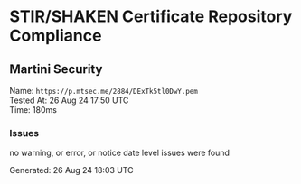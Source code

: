 # STIR/SHAKEN Certificate Repository Compliance

## Martini Security

Name: `https://p.mtsec.me/2884/DExTk5tl0DwY.pem`\
Tested At: 26 Aug 24 17:50 UTC\
Time: 180ms

### Issues

no warning, or error, or notice date level issues were found

Generated: 26 Aug 24 18:03 UTC